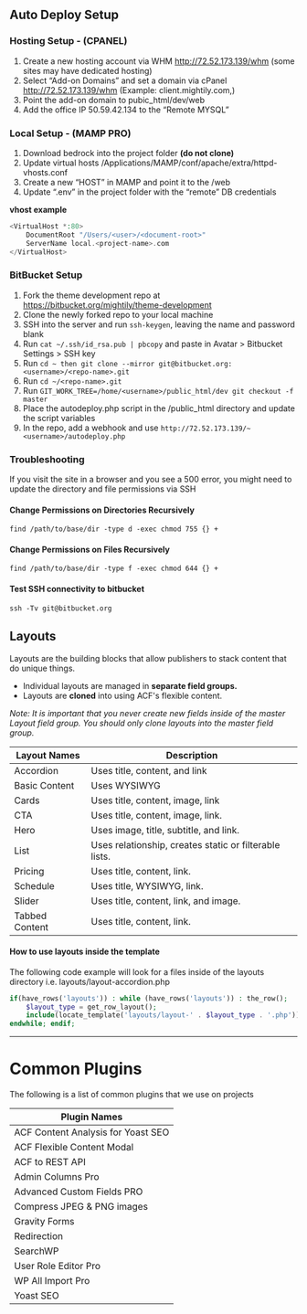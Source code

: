 ## Auto Deploy Setup

### Hosting Setup - (CPANEL)

1.  Create a new hosting account via WHM http://72.52.173.139/whm (some sites may have dedicated hosting)
2.  Select “Add-on Domains” and set a domain via cPanel http://72.52.173.139/whm (Example: client.mightily.com,)
3. Point the add-on domain to pubic_html/dev/web
4. Add the office IP 50.59.42.134 to the “Remote MYSQL”

### Local Setup - (MAMP PRO)

 1. Download bedrock into the project folder **(do not clone)**
 2. Update virtual hosts /Applications/MAMP/conf/apache/extra/httpd-vhosts.conf
 3. Create a new “HOST” in MAMP and point it to the <project>/web
 4. Update “.env” in the project folder with the “remote” DB credentials

**vhost example**
```php
<VirtualHost *:80>
    DocumentRoot "/Users/<user>/<document-root>"
    ServerName local.<project-name>.com
</VirtualHost>
```
### BitBucket Setup

1. Fork the theme development repo at https://bitbucket.org/mightily/theme-development
2. Clone the newly forked repo to your local machine
3. SSH into the server and run `ssh-keygen`, leaving the name and password blank
4. Run `cat ~/.ssh/id_rsa.pub | pbcopy` and paste in Avatar > Bitbucket Settings > SSH key
5. Run `cd ~ then git clone --mirror git@bitbucket.org:<username>/<repo-name>.git`
6. Run `cd ~/<repo-name>.git`
7. Run `GIT_WORK_TREE=/home/<username>/public_html/dev git checkout -f master`
8. Place the autodeploy.php script in the /public_html directory and update the script variables
9. In the repo, add a webhook and use `http://72.52.173.139/~<username>/autodeploy.php`

### Troubleshooting
If you visit the site in a browser and you see a 500 error, you might need to update the directory and file permissions via SSH

#### Change Permissions on Directories Recursively
`find /path/to/base/dir -type d -exec chmod 755 {} +`

#### Change Permissions on Files Recursively
`find /path/to/base/dir -type f -exec chmod 644 {} +`

#### Test SSH connectivity to bitbucket
`ssh -Tv git@bitbucket.org`

## Layouts
Layouts are the building blocks that allow publishers to stack content that do unique things.

* Individual layouts are managed in **separate field groups.**
* Layouts are **cloned** into using ACF's flexible content.

*Note: It is important that you never create new fields inside of the master Layout field group. You should only clone layouts into the master field group.*

| Layout Names | Description |
| --------- | ----------- |
| Accordion | Uses title, content, and link |
| Basic Content | Uses WYSIWYG |
| Cards | Uses title, content, image, link |
| CTA | Uses title, content, image, link. |
| Hero | Uses image, title, subtitle, and link. |
| List | Uses relationship, creates static or filterable lists. |
| Pricing | Uses title, content, link. |
| Schedule | Uses title, WYSIWYG, link. |
| Slider | Uses title, content, link, and image. |
| Tabbed Content | Uses title, content, link. |

#### How to use layouts inside the template
The following code example will look for a files inside of the layouts directory i.e. layouts/layout-accordion.php
``` php
if(have_rows('layouts')) : while (have_rows('layouts')) : the_row();
    $layout_type = get_row_layout();
    include(locate_template('layouts/layout-' . $layout_type . '.php'));
endwhile; endif;
```

---

# Common Plugins
The following is a list of common plugins that we use on projects

| Plugin Names |
| --------- |
| ACF Content Analysis for Yoast SEO |
| ACF Flexible Content Modal |
| ACF to REST API |
| Admin Columns Pro |
| Advanced Custom Fields PRO |
| Compress JPEG & PNG images |
| Gravity Forms |
| Redirection |
| SearchWP |
| User Role Editor Pro |
| WP All Import Pro |
| Yoast SEO |
